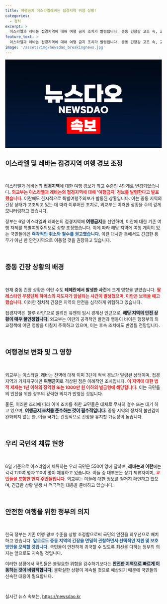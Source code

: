 ```yaml
---
title: 여행금지 이스라엘레바논 접경지역 위험 상황!
categories:
  - 정치
excerpt: >
  이스라엘과 레바논 접경지역에 대해 여행 금지 조치가 발령됩니다. 중동 긴장감 고조 속, 교민 안전 확보를 위한 정부의 결단! 체류 중인 국민은 즉시 철수 권고.
feature_text: >
  이스라엘과 레바논 접경지역에 대해 여행 금지 조치가 발령됩니다. 중동 긴장감 고조 속, 교민 안전 확보를 위한 정부의 결단! 체류 중인 국민은 즉시 철수 권고.
image: '/assets/img/newsdao_breakingnews.jpg'
---
```


<p><img src="/assets/img/newsdao_breakingnews.jpg" alt="implanttips 속보" /></p>

<h2 data-ke-size="size26">이스라엘 및 레바논 접경지역 여행 경보 조정</h2>

<p data-ke-size="size16">&nbsp;</p>

<p>이스라엘과 레바논의 <b>접경지역</b>에 대한 여행 경보가 최고 수준인 4단계로 변경되었습니다. <b><span style="color: #ee2323;">외교부는 이스라엘과 레바논의 접경지역에 대해 '여행금지' 경보를 발령한다고 발표했습니다.</span></b> 이란에도 한시적으로 특별여행주의보가 발동된 상황입니다. 이는 중동 지역의 긴장 상태가 고조되고 있는 데 따라 이루어진 조치로, 외교부는 이러한 상황을 주의 깊게 모니터링하고 있습니다.</p>

<p>정부는 6일 이스라엘과 레바논의 접경지역에 <b><span style="background-color: #21538527;">여행금지</span></b>를 선언하며, 이란에 대한 기존 여행 자제를 특별여행주의보로 상향 조정했습니다. 이에 따라 해당 지역에 여행 계획이 있는 국민들에겐 <b><span style="color: #1a5490;">즉각적인 취소와 철수를 권고했습니다.</span></b> 이란 대사관 측에서도 긴급한 용무가 아닌 한 안전지역으로 이동할 것을 권장하고 있습니다.</p>

<p data-ke-size="size16">&nbsp;</p>

<h2 data-ke-size="size26">중동 긴장 상황의 배경</h2>

<p data-ke-size="size16">&nbsp;</p>

<p>현재 중동 긴장 상황은 이란 수도 <b>테헤란에서 발생한 사건</b>에 크게 영향을 받았습니다. <b><span style="color: #ee2323;">팔레스타인 무장단체 하마스의 지도자가 암살되는 사건이 발생했으며, 이란은 보복을 예고했습니다.</span></b> 이러한 정치적 긴장은 지역의 안전을 심각하게 위협하고 있습니다.</p>

<p>접경지역은 '블루 라인'으로 알려진 유엔의 임시 경계선 인근으로, <b><span style="background-color: #21538527;">해당 지역의 안전 상황이 매우 불안정합니다.</span></b> 외교부는 이란의 공격적인 발언과 행동이 바이든 행정부의 외교정책에 어떤 영향을 미칠지 주목하고 있으며, 이는 후속 조치에도 반영될 전망입니다.</p>

<p data-ke-size="size16">&nbsp;</p>

<h2 data-ke-size="size26">여행경보 변화 및 그 영향</h2>

<p data-ke-size="size16">&nbsp;</p>

<p>외교부는 이스라엘, 레바논 전역에 대해 이미 3단계 적색 경보가 발령된 상태이며, 접경지역과 가자지구에만 <b>여행금지</b>로 격상된 점은 이례적인 조치입니다. <b><span style="color: #ee2323;">이 지역에 대한 법적 제재는 1년 이하의 징역형 또는 1000만 원 이하의 벌금형에 해당합니다.</span></b> 이는 국민들의 안전을 위한 정부의 강력한 의지가 반영된 것입니다.</p>

<p>물론, 이러한 조리에 따라 이미 조치를 취한 교민들은 대체로 무사히 철수 또는 대기 하고 있으며, <b><span style="background-color: #21538527;">여행금지 조치를 준수하는 것이 필수적입니다.</span></b> 중동 지역의 정치적 불안감이 완화되지 않는 한, 이들 국가는 간헐적으로 긴장을 유지할 가능성이 높습니다.</p>

<p data-ke-size="size16">&nbsp;</p>

<h2 data-ke-size="size26">우리 국민의 체류 현황</h2>

<p data-ke-size="size16">&nbsp;</p>

<p>6일 기준으로 이스라엘에 체류하는 우리 국민은 550여 명에 달하며, <b>레바논과 이란</b>에는 각각 120여 명과 110여 명이 체류하고 있습니다. 이들 중 대부분은 장기 체류자이며, <b><span style="color: #ee2323;">교민들을 포함한 현지 주민들입니다.</span></b> 외교부는 이들에 대한 정보를 철저히 확인하고 있으며, 긴급한 상황 발생 시 적극적인 대응을 준비하고 있습니다.</p>

<p data-ke-size="size16">&nbsp;</p>

<h2 data-ke-size="size26">안전한 여행을 위한 정부의 의지</h2>

<p data-ke-size="size16">&nbsp;</p>

<p>한국 정부는 기존 여행 경보 수준을 상향 조정함으로써 국민의 안전을 최우선으로 배치하고 있습니다. <b><span style="color: #1a5490;">앞으로도 중동 지역의 긴장을 면밀히 관찰하면서 선택적인 지원 및 보호 방안을 모색할 것입니다.</span></b> 국민들이 안전하게 귀국할 수 있도록 최선을 다하는 정부의 의지는 앞으로도 지속될 것입니다.</p>

<p>이러한 상황에서 국민들은 불필요한 위험을 감수하기보다는 <b><span style="background-color: #21538527;">안전한 지역으로 빠르게 이동하는 것이 바람직합니다.</span></b> 불확실한 상황이 계속될 것으로 예상되기 때문에 국민들의 신속한 대응이 필요합니다.</p>

<p data-ke-size="size16">&nbsp;</p>
실시간 뉴스 속보는, <a href="https://newsdao.kr" rel="dofollow">https://newsdao.kr</a>


